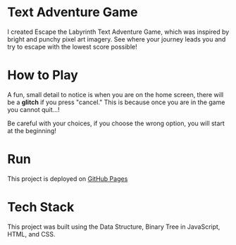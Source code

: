 # Text Adventure Game

I created Escape the Labyrinth Text Adventure Game, which was inspired by bright and punchy pixel art imagery.
See where your journey leads you and try to escape with the lowest score possible!

# How to Play

A fun, small detail to notice is when you are on the home screen, there will be a <strong>glitch</strong> if you press "cancel." This is because once you are in the game you cannot quit...!

Be careful with your choices, if you choose the wrong option, you will start at the beginning!

# Run

This project is deployed on [GitHub Pages](https://sydney-rd.github.io/text-adventure-game/)

# Tech Stack

This project was built using the Data Structure, Binary Tree in JavaScript, HTML, and CSS.
